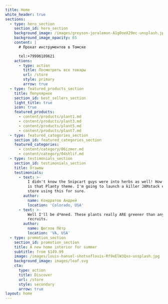 ```yaml
---
title: Home
white_header: true
sections:
  - type: hero_section
    section_id: hero_section
    background_image: /images/greyson-joralemon-A1g0oeX29ec-unsplash.jpg
    background_image_opacity: 65
    content: |
      # Прокат инструментов в Томске

      tel:+79996189621
    actions:
      - type: action
        title: Посмотреть все товары
        url: /store
        style: primary
        arrow: true
  - type: featured_products_section
    title: Популярное
    section_id: best_sellers_section
    light_title: true
    icon: true
    featured_products:
      - content/products/plant1.md
      - content/products/plant3.md
      - content/products/plant5.md
      - content/products/plant7.md
  - type: featured_categories_section
    section_id: featured_categories_section
    featured_categories:
      - content/category/06izmer.md
      - content/category/04shlif.md
  - type: testimonials_section
    section_id: testimonials_section
    title: Отзывы
    testimonials:
      - text: >-
          I didn't know the Snipcart guys were into herbs as well! How beautiful
          is that Planty theme. I'm going to launch a killer JAMstack e-commerce
          store using this for sure.
        author:
          name: Кондратов Андрей
          location: 'Colorado, USA'
      - text: >-
          Well I'll be d*mned. These plants really ARE greener than any of my
          recruits.
        author:
          name: Щеглов Пётр
          location: 'VA, USA'
  - type: promotion_section
    section_id: promotion_section
    title: A new home interior for summer
    subtitle: from $149.99
    image: /images/louis-hansel-shotsoflouis-Rf9eElW3Qxo-unsplash.jpg
    background_image: images/leaf.svg
    cta:
      type: action
      title: Discover
      url: /store
      style: secondary
      arrow: true
layout: home
---
```

